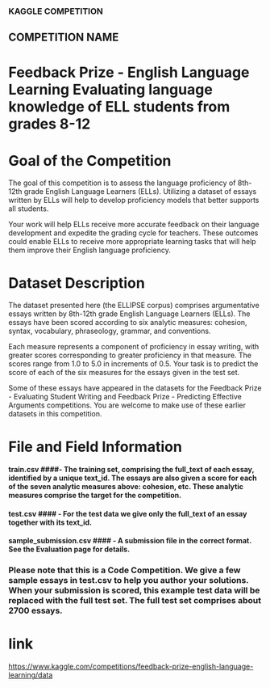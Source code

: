 ### KAGGLE COMPETITION  ###

## COMPETITION NAME ##
 # Feedback Prize - English Language Learning Evaluating language knowledge of ELL students from grades 8-12 #

# Goal of the Competition #
The goal of this competition is to assess the language proficiency of 8th-12th grade English Language Learners (ELLs). Utilizing a dataset of essays written by ELLs will help to develop proficiency models that better supports all students.

Your work will help ELLs receive more accurate feedback on their language development and expedite the grading cycle for teachers. These outcomes could enable ELLs to receive more appropriate learning tasks that will help them improve their English language proficiency.

# Dataset Description #
The dataset presented here (the ELLIPSE corpus) comprises argumentative essays written by 8th-12th grade English Language Learners (ELLs). The essays have been scored according to six analytic measures: cohesion, syntax, vocabulary, phraseology, grammar, and conventions.

Each measure represents a component of proficiency in essay writing, with greater scores corresponding to greater proficiency in that measure. The scores range from 1.0 to 5.0 in increments of 0.5. Your task is to predict the score of each of the six measures for the essays given in the test set.

Some of these essays have appeared in the datasets for the Feedback Prize - Evaluating Student Writing and Feedback Prize - Predicting Effective Arguments competitions. You are welcome to make use of these earlier datasets in this competition.


# File and Field Information #

 #### train.csv ####- The training set, comprising the full_text of each essay, identified by a unique text_id. The essays are also given a score for each of the seven analytic measures above: cohesion, etc. These analytic measures comprise the target for the competition.

#### test.csv #### - For the test data we give only the full_text of an essay together with its text_id.

#### sample_submission.csv #### - A submission file in the correct format. See the Evaluation page for details.

### Please note that this is a Code Competition. We give a few sample essays in test.csv to help you author your solutions. When your submission is scored, this example test data will be replaced with the full test set. The full test set comprises about 2700 essays. ###

# link #
https://www.kaggle.com/competitions/feedback-prize-english-language-learning/data


